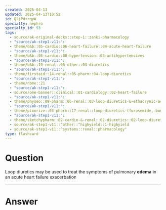 ```yaml
---
created: 2025-04-13
updated: 2025-04-13T10:52
id: QljPd+rqyW
specialty: nephro
specialty_id: 93
tags:
  - source/ak-original-decks::step-1::zanki-pharmacology
  - "source/ak-step1-v11:": 
  - theme/b&b::05-cardio::06-heart-failure::04-acute-heart-failure
  - "source/ak-step1-v11:": 
  - theme/b&b::05-cardio::08-hypertension::03-antihypertensives
  - "source/ak-step1-v11:": 
  - theme/b&b::19-renal::05-other::03-diuretics
  - "source/ak-step1-v11:": 
  - theme/firstaid::14-renal::05-pharm::04-loop-diuretics
  - "source/ak-step1-v11:": 
  - theme/nbme::21
  - "source/ak-step1-v11:": 
  - source/ome-banner::clinical::01-cardiology::02-heart-failure
  - "source/ak-step1-v11:": 
  - theme/physeo::09-pharm::06-renal::03-loop-diuretics-&-ethacrynic-acid
  - "source/ak-step1-v11:": 
  - theme/pixorize::03-pharm::17-renal::loop-diuretics-(furosemide,-bumetanide,-torsemide)
  - "source/ak-step1-v11:": 
  - theme/sketchypharm::02-cardio-&-renal::02-diuretics::02-loop-diuretics
  - source/ak-step1-v11::^other::^highyield::1-highyield
  - source/ak-step1-v11::^systems::renal::pharmacology"
type: flashcard
---
```


# Question
Loop diuretics may be used to treat the symptoms of pulmonary **edema** in an acute heart failure exacerbation

---

# Answer
